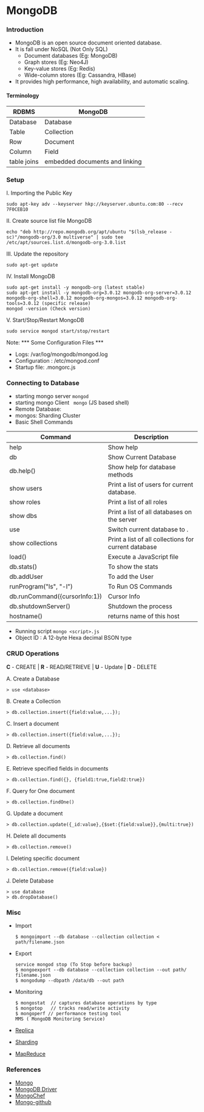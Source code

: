 # MongoDB

### Introduction

- MongoDB is an open source document oriented database.
- It is fall under NoSQL (Not Only SQL)
  - Document databases (Eg: MongoDB)
  - Graph stores (Eg: Neo4J)
  - Key-value stores (Eg: Redis)
  - Wide-column stores (Eg: Cassandra, HBase)
-  It provides high performance, high availability, and automatic scaling.
  
#### Terminology

| RDBMS | MongoDB |
|-------|--------|
|Database|Database|
|Table|Collection|
|Row |Document|
|Column|Field|
|table joins|embedded documents and linking|

### Setup

I. Importing the Public Key
   ```
   sudo apt-key adv --keyserver hkp://keyserver.ubuntu.com:80 --recv 7F0CEB10
   ```
II. Create source list file MongoDB
   ```
   echo "deb http://repo.mongodb.org/apt/ubuntu "$(lsb_release -sc)"/mongodb-org/3.0 multiverse" | sudo tee /etc/apt/sources.list.d/mongodb-org-3.0.list
   ```
III. Update the repository
   ```
   sudo apt-get update
   ```
IV. Install MongoDB
   ```
   sudo apt-get install -y mongodb-org (latest stable)
   sudo apt-get install -y mongodb-org=3.0.12 mongodb-org-server=3.0.12 mongodb-org-shell=3.0.12 mongodb-org-mongos=3.0.12 mongodb-org-tools=3.0.12 (specific release)
   mongod -version (Check version)
   ```
V. Start/Stop/Restart MongoDB 
   ```
   sudo service mongod start/stop/restart
   ```
Note: *** Some Configuration Files ***
- Logs: /var/log/mongodb/mongod.log
- Configuration : /etc/mongod.conf
- Startup file: .mongorc.js

### Connecting to Database

* starting mongo server `mongod`
* starting mongo Client ` mongo` (JS based shell)
* Remote Database:
* mongos: Sharding Cluster
* Basic Shell Commands

| Command | Description |
|-------  | ----------- |
| help    | Show help   |
| db      | Show Current Database|
| db.help() | Show help for database methods |
| show users    | Print a list of users for current database.|
| show roles    | Print a list of all roles |
| show dbs    | Print a list of all databases on the server |
| use <db>  | Switch current database to <db>. |
| show collections | Print a list of all collections for current database |
| load() | Execute a JavaScript file |
| db.stats() | To show the stats |
| db.addUser | To add the User |
| runProgram("ls", "-l")| To Run OS Commands |
| db.runCommand({cursorInfo:1}) | Cursor Info|
| db.shutdownServer() | Shutdown the process |
| hostname() | returns name of this host |

* Running script `mongo <script>.js`
* Object ID : A 12-byte Hexa decimal BSON type

### CRUD Operations

**C** - CREATE | **R** - READ/RETRIEVE | **U** - Update | **D** - DELETE

A. Create a Database
   ```
   > use <database>
   ```
B. Create a Collection
   ```
   > db.collection.insert({field:value,...});
   ```
C. Insert a document
   ```
   > db.collection.insert({field:value,...});
   ```
D. Retrieve all documents 
   ```
   > db.collection.find()
   ```
E. Retrieve specified fields in documents 
   ```
   > db.collection.find({}, {field1:true,field2:true})
   ```
F. Query for One document
   ```
   > db.collection.findOne()
   ```
G. Update a document
   ```
   > db.collection.update({_id:value},{$set:{field:value}},{multi:true})
   ```
H. Delete all documents
   ```
   > db.collection.remove()
   ```
I. Deleting specific document 
   ```
   > db.collection.remove({field:value})
   ```
J. Delete Database
   ```
   > use database
   > db.dropDatabase()
   ```

### Misc

*  Import

   ```
   $ mongoimport --db database --collection collection < path/filename.json
   ```
*  Export

   ```
   service mongod stop (To Stop before backup)
   $ mongoexport --db database --collection collection --out path/ filename.json
   $ mongodump --dbpath /data/db --out path
   ```
*  Monitoring

   ```
   $ mongostat  // captures database operations by type
   $ mongotop   // tracks read/write activity
   $ mongoperf // performance testing tool
   MMS ( MongoDB Monitoring Service)
   ```
* [Replica](https://blog.ajduke.in/2013/05/31/setup-mongodb-replica-set-in-4-steps/)
* [Sharding](https://www.javacodegeeks.com/2015/02/setting-up-sharded-mongodb-cluster-in-localhost.html)
* [MapReduce](https://docs.mongodb.com/manual/core/map-reduce-concurrency/)

### References

- [Mongo](docs.mongodb.org)
- [MongoDB Driver](http://mongodb.github.io/mongo-java-driver/3.0/driver/getting-started/quick-tour/)
- [MongoChef](http://3t.io/mongochef/)
- [Mongo-github](https://github.com/mongodb)

